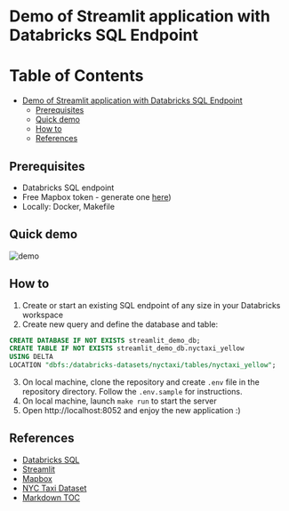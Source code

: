 # Demo of Streamlit application with Databricks SQL Endpoint

Table of Contents
=================

   * [Demo of Streamlit application with Databricks SQL Endpoint](#demo-of-streamlit-application-with-databricks-sql-endpoint)
      * [Prerequisites](#prerequisites)
      * [Quick demo](#quick-demo)
      * [How to](#how-to)
      * [References](#references)

## Prerequisites

- Databricks SQL endpoint
- Free Mapbox token  - generate one [here](https://www.mapbox.com/))
- Locally: Docker, Makefile

## Quick demo

![demo](./raw/demo.gif)

## How to 

1. Create or start an existing SQL endpoint of any size in your Databricks workspace
2. Create new query and define the database and table:

```sql
CREATE DATABASE IF NOT EXISTS streamlit_demo_db;
CREATE TABLE IF NOT EXISTS streamlit_demo_db.nyctaxi_yellow 
USING DELTA
LOCATION "dbfs:/databricks-datasets/nyctaxi/tables/nyctaxi_yellow";
```

3. On local machine, clone the repository and create `.env` file in the repository directory. Follow the `.env.sample` for instructions. 
4. On local machine, launch `make run` to start the server
5. Open http://localhost:8052 and enjoy the new application :) 

## References

- [Databricks SQL](https://databricks.com/product/databricks-sql)
- [Streamlit](https://streamlit.io/)
- [Mapbox](https://www.mapbox.com/)
- [NYC Taxi Dataset](https://www1.nyc.gov/site/tlc/about/tlc-trip-record-data.page)
- [Markdown TOC](https://github.com/ekalinin/github-markdown-toc)